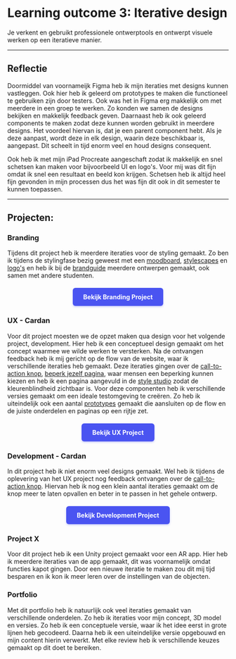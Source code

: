 # Learning outcome 3: Iterative design

Je verkent en gebruikt professionele ontwerptools en ontwerpt visuele werken op een iteratieve manier.

---

## Reflectie
Doormiddel van voornameijk Figma heb ik mijn iteraties met designs kunnen vastleggen. Ook hier heb ik geleerd om prototypes te maken die functioneel te gebruiken zijn door testers. Ook was het in Figma erg makkelijk om met meerdere in een groep te werken. Zo konden we samen de designs bekijken en makkelijk feedback geven. Daarnaast heb ik ook geleerd components te maken zodat deze kunnen worden gebruikt in meerdere designs. Het voordeel hiervan is, dat je een parent component hebt. Als je deze aanpast, wordt deze in elk design, waarin deze beschikbaar is, aangepast. Dit scheelt in tijd enorm veel en houd designs consequent.

Ook heb ik met mijn iPad Procreate aangeschaft zodat ik makkelijk en snel schetsen kan maken voor bijvoorbeeld UI en logo's. Voor mij was dit fijn omdat ik snel een resultaat en beeld kon krijgen. Schetsen heb ik altijd heel fijn gevonden in mijn processen dus het was fijn dit ook in dit semester te kunnen toepassen.

---

## Projecten:
<h3 id="branding">Branding</h3>

Tijdens dit project heb ik meerdere iteraties voor de styling gemaakt. Zo ben ik tijdens de stylingfase bezig geweest met een [moodboard](/point1#moodboard), [stylescapes](/point1#stylescapes) en [logo's](/point1#logo) en heb ik bij de [brandguide](/point1#brandguide) meerdere ontwerpen gemaakt, ook samen met andere studenten.

<div style="display: flex; justify-content: center; margin: 20px 0;">
  <a href="/point1#top" style="display: inline-block; background-color: #4a54f1; color: white; padding: 12px 24px; text-decoration: none; border-radius: 6px; font-weight: bold; transition: all 0.2s ease; box-shadow: 0 2px 4px rgba(74, 84, 241, 0.3);">
    Bekijk Branding Project
  </a>
</div>

<h3 id="ux-cardan">UX - Cardan</h3>

Voor dit project moesten we de opzet maken qua design voor het volgende project, development. Hier heb ik een conceptueel design gemaakt om het concept waarmee we wilde werken te versterken. Na de ontvangen feedback heb ik mij gericht op de flow van de website, waar ik verschillende iteraties heb gemaakt. Deze iteraties gingen over de [call-to-action knop](/point2#call-to-action), [beperk jezelf pagina](/point2#beperk-jezelf), waar mensen een beperking kunnen kiezen en heb ik een pagina aangevuld in de [style studio](/point2#style-studio) zodat de kleurenblindheid zichtbaar is. Voor deze componenten heb ik verschillende versies gemaakt om een ideale testomgeving te creëren. Zo heb ik uiteindelijk ook een aantal [prototypes](/point2#prototype) gemaakt die aansluiten op de flow en de juiste onderdelen en paginas op een rijtje zet.


<div style="display: flex; justify-content: center; margin: 20px 0;">
  <a href="/point2#top" style="display: inline-block; background-color: #4a54f1; color: white; padding: 12px 24px; text-decoration: none; border-radius: 6px; font-weight: bold; transition: all 0.2s ease; box-shadow: 0 2px 4px rgba(74, 84, 241, 0.3);">
    Bekijk UX Project
  </a>
</div>

<h3 id="development-cardan">Development - Cardan</h3>

In dit project heb ik niet enorm veel designs gemaakt. Wel heb ik tijdens de oplevering van het UX project nog feedback ontvangen over de [call-to-action knop](/point3#design). Hiervan heb ik nog een klein aantal iteraties gemaakt om de knop meer te laten opvallen en beter in te passen in het gehele ontwerp.

<div style="display: flex; justify-content: center; margin: 20px 0;">
  <a href="/point3#top" style="display: inline-block; background-color: #4a54f1; color: white; padding: 12px 24px; text-decoration: none; border-radius: 6px; font-weight: bold; transition: all 0.2s ease; box-shadow: 0 2px 4px rgba(74, 84, 241, 0.3);">
    Bekijk Development Project
  </a>
</div>

<h3 id="development-cardan">Project X</h3>

Voor dit project heb ik een Unity project gemaakt voor een AR app. Hier heb ik meerdere iteraties van de app gemaakt, dit was voornamelijk omdat functies kapot gingen. Door een nieuwe iteratie te maken zou dit mij tijd besparen en ik kon ik meer leren over de instellingen van de objecten.

<h3 id="portfolio">Portfolio</h3>

Met dit portfolio heb ik natuurlijk ook veel iteraties gemaakt van verschillende onderdelen. Zo heb ik iteraties voor mijn concept, 3D model en versies. Zo heb ik een conceptuele versie, waar ik het idee eerst in grote lijnen heb gecodeerd. Daarna heb ik een uiteindelijke versie opgebouwd en mijn content hierin verwerkt. Met elke review heb ik verschillende keuzes gemaakt op dit doet te bereiken.